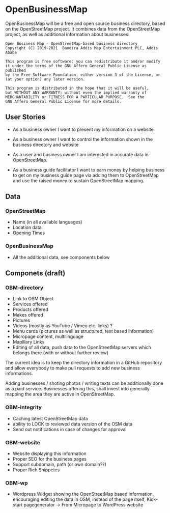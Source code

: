# OpenBusinessMap

OpenBusinessMap will be a free and open source business directory, based on the OpenStreetMap project.
It combines data from the OpenStreetMap project, as well as additional information about businesses.

    Open Business Map - OpenStreetMap-based business directory
    Copyright (C) 2019-2021  Bandira Addis Map Entertainment PLC, Addis Ababa

    This program is free software: you can redistribute it and/or modify
    it under the terms of the GNU Affero General Public License as published
    by the Free Software Foundation, either version 3 of the License, or
    (at your option) any later version.

    This program is distributed in the hope that it will be useful,
    but WITHOUT ANY WARRANTY; without even the implied warranty of
    MERCHANTABILITY or FITNESS FOR A PARTICULAR PURPOSE.  See the
    GNU Affero General Public License for more details.  

## User Stories

* As a business owner I want to present my information on a website

* As a business owner I want to control the information shown in the business directory and website

* As a user and business owner I am interested in accurate data in OpenStreetMap.

* As a business guide facilitator I want to earn money by helping business to get on my business guide page via adding them to OpenStreetMap and use the raised money to sustain OpenStreetMap mapping.

## Data

### OpenStreetMap

* Name (in all available languages)
* Location data
* Opening Times

### OpenBusinessMap

* All the additional data, see components below

## Componets (draft)

### OBM-directory

* Link to OSM Object
* Services offered
* Products offered
* Makes offered
* Pictures
* Videos (mostly as YouTube / Vimeo etc. links) ?
* Menu cards (pictures as well as structured, text based information)
* Micropage content, multilinguage
* Mapillary Links
* Editing of all data, push data to the OpenStreetMap servers which belongs there (with or without further review)

The current idea is to keep the directory information in a GitHub repository and allow everybody to make pull requests to add new business informations.

Adding businesses / shoting photos / writing texts can be additionally done as a paid service. Businesses offering this, shall invest into generally mapping the area they are active in OpenStreetMap.

### OBM-integrity
* Caching latest OpenStreetMap data
* ability to LOCK to reviewed data version of the OSM data
* Send out notifications in case of changes for approval

### OBM-website

* Website displaying this information
* Proper SEO for the business pages
* Support subdomain, path (or own domain??)
* Proper Rich Snippetes

### OBM-wp

* Wordpress Widget showing the OpenStreetMap based information, encouraging editing the data in OSM, instead of the page itself, Kick-start pagegenerator -> From Micropage to WordPress website
